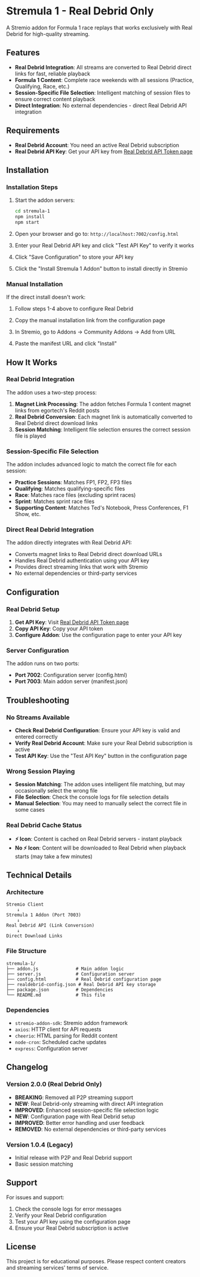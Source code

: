 # Stremula 1 - Real Debrid Only

A Stremio addon for Formula 1 race replays that works exclusively with Real Debrid for high-quality streaming.

## Features

- **Real Debrid Integration**: All streams are converted to Real Debrid direct links for fast, reliable playback
- **Formula 1 Content**: Complete race weekends with all sessions (Practice, Qualifying, Race, etc.)
- **Session-Specific File Selection**: Intelligent matching of session files to ensure correct content playback
- **Direct Integration**: No external dependencies - direct Real Debrid API integration

## Requirements

- **Real Debrid Account**: You need an active Real Debrid subscription
- **Real Debrid API Key**: Get your API key from [Real Debrid API Token page](https://real-debrid.com/apitoken)

## Installation

### Installation Steps

1. Start the addon servers:
   ```bash
   cd stremula-1
   npm install
   npm start
   ```

2. Open your browser and go to: `http://localhost:7002/config.html`

3. Enter your Real Debrid API key and click "Test API Key" to verify it works

4. Click "Save Configuration" to store your API key

5. Click the "Install Stremula 1 Addon" button to install directly in Stremio

### Manual Installation

If the direct install doesn't work:

1. Follow steps 1-4 above to configure Real Debrid

2. Copy the manual installation link from the configuration page

3. In Stremio, go to Addons → Community Addons → Add from URL

4. Paste the manifest URL and click "Install"

## How It Works

### Real Debrid Integration

The addon uses a two-step process:

1. **Magnet Link Processing**: The addon fetches Formula 1 content magnet links from egortech's Reddit posts
2. **Real Debrid Conversion**: Each magnet link is automatically converted to Real Debrid direct download links
3. **Session Matching**: Intelligent file selection ensures the correct session file is played

### Session-Specific File Selection

The addon includes advanced logic to match the correct file for each session:

- **Practice Sessions**: Matches FP1, FP2, FP3 files
- **Qualifying**: Matches qualifying-specific files
- **Race**: Matches race files (excluding sprint races)
- **Sprint**: Matches sprint race files
- **Supporting Content**: Matches Ted's Notebook, Press Conferences, F1 Show, etc.

### Direct Real Debrid Integration

The addon directly integrates with Real Debrid API:

- Converts magnet links to Real Debrid direct download URLs
- Handles Real Debrid authentication using your API key
- Provides direct streaming links that work with Stremio
- No external dependencies or third-party services

## Configuration

### Real Debrid Setup

1. **Get API Key**: Visit [Real Debrid API Token page](https://real-debrid.com/apitoken)
2. **Copy API Key**: Copy your API token
3. **Configure Addon**: Use the configuration page to enter your API key

### Server Configuration

The addon runs on two ports:

- **Port 7002**: Configuration server (config.html)
- **Port 7003**: Main addon server (manifest.json)

## Troubleshooting

### No Streams Available

- **Check Real Debrid Configuration**: Ensure your API key is valid and entered correctly
- **Verify Real Debrid Account**: Make sure your Real Debrid subscription is active
- **Test API Key**: Use the "Test API Key" button in the configuration page

### Wrong Session Playing

- **Session Matching**: The addon uses intelligent file matching, but may occasionally select the wrong file
- **File Selection**: Check the console logs for file selection details
- **Manual Selection**: You may need to manually select the correct file in some cases

### Real Debrid Cache Status

- **⚡ Icon**: Content is cached on Real Debrid servers - instant playback
- **No ⚡ Icon**: Content will be downloaded to Real Debrid when playback starts (may take a few minutes)

## Technical Details

### Architecture

```
Stremio Client
    ↓
Stremula 1 Addon (Port 7003)
    ↓
Real Debrid API (Link Conversion)
    ↓
Direct Download Links
```

### File Structure

```
stremula-1/
├── addon.js              # Main addon logic
├── server.js             # Configuration server
├── config.html           # Real Debrid configuration page
├── realdebrid-config.json # Real Debrid API key storage
├── package.json          # Dependencies
└── README.md             # This file
```

### Dependencies

- `stremio-addon-sdk`: Stremio addon framework
- `axios`: HTTP client for API requests
- `cheerio`: HTML parsing for Reddit content
- `node-cron`: Scheduled cache updates
- `express`: Configuration server

## Changelog

### Version 2.0.0 (Real Debrid Only)

- **BREAKING**: Removed all P2P streaming support
- **NEW**: Real Debrid-only streaming with direct API integration
- **IMPROVED**: Enhanced session-specific file selection logic
- **NEW**: Configuration page with Real Debrid setup
- **IMPROVED**: Better error handling and user feedback
- **REMOVED**: No external dependencies or third-party services

### Version 1.0.4 (Legacy)

- Initial release with P2P and Real Debrid support
- Basic session matching

## Support

For issues and support:

1. Check the console logs for error messages
2. Verify your Real Debrid configuration
3. Test your API key using the configuration page
4. Ensure your Real Debrid subscription is active

## License

This project is for educational purposes. Please respect content creators and streaming services' terms of service.